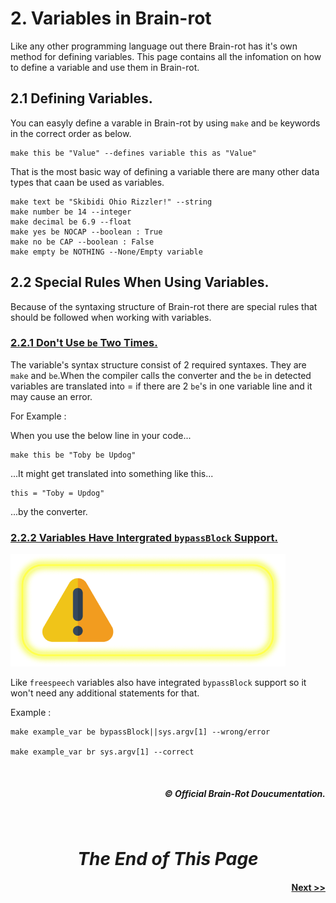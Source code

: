 # **2. Variables in Brain-rot**
Like any other programming language out there Brain-rot has it's own method for defining variables. This page contains all the infomation on how to define a variable and use them in Brain-rot.

## **2.1 Defining Variables.**
You can easyly define a varable in Brain-rot by using `make` and `be` keywords in the correct order as below.
```brainrot
make this be "Value" --defines variable this as "Value"
```
That is the most basic way of defining a variable there are many other data types that caan be used as variables.

```brainrot
make text be "Skibidi Ohio Rizzler!" --string
make number be 14 --integer
make decimal be 6.9 --float
make yes be NOCAP --boolean : True
make no be CAP --boolean : False
make empty be NOTHING --None/Empty variable
```

## **2.2 Special Rules When Using Variables.**
Because of the syntaxing structure of Brain-rot there are special rules that should be followed when working with variables.

### **<u>2.2.1 Don't Use `be` Two Times.</u>**
The variable's syntax structure consist of 2 required syntaxes. They are `make` and `be`.When the compiler calls the converter and the `be` in detected variables are translated into = if there are 2 `be`'s in one variable line and it may cause an error.

For Example :

When you use the below line in your code...
```brainrot
make this be "Toby be Updog" 
```
...It might get translated into something like this...
```brainrot
this = "Toby = Updog"
```
...by the converter.

### <u>**2.2.2 Variables Have Intergrated `bypassBlock` Support.**</u>
<img src="./Assets/advance_warning.png" alt="Read this part only after reading the bypassblocks documentation but for beginers ignoring this rule would be fine as it cointains infomation needed when advancing more using Brain-rot.">

Like `freespeech` variables also have integrated `bypassBlock` support so it won't need any additional statements for that.

Example :
```brainrot
make example_var be bypassBlock||sys.argv[1] --wrong/error

make example_var br sys.argv[1] --correct
```

<br>
<h5 align="right">© Official Brain-Rot Doucumentation.</h5>
<br>

#
# <center>_**The End of This Page**_</center>

#### <center align="right">[Next >>](./comments.md)</center>